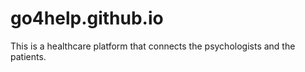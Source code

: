 # go4help.github.io
 This is a healthcare platform that connects the psychologists and the patients.
